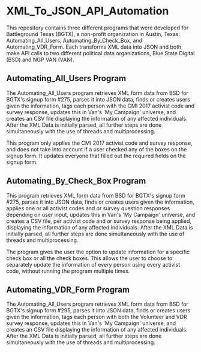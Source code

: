 # XML_To_JSON_API_Automation
This repository contains three different programs that were developed for Battleground Texas (BGTX), a non-profit organization in Austin, Texas: Automating_All_Users, Automating_By_Check_Box, and Automating_VDR_Form. Each transforms XML data into JSON and both make API calls to two different political data organizations, Blue State Digital (BSD) and NGP VAN (VAN). 

## Automating_All_Users Program
The Automating_All_Users program retrieves XML form data from BSD for BGTX's signup form #275, parses it into JSON data, finds or creates users given the information, tags each person with the CMI 2017 activist code and survey response, updates this in Van's 'My Campaign' universe, and creates an CSV file displaying the information of any affected individuals. After the XML Data is initially parsed, all further steps are done simultaneously with the use of threads and multiprocessing.

This program only applies the CMI 2017 activist code and survey response, and does not take into account if a user checked any of the boxes on the signup form. It updates everyone that filled out the required fields on the signup form.

##  Automating_By_Check_Box Program
This program retrieves XML form data from BSD for BGTX's signup form #275, parses it into JSON data, finds or creates users given the information, applies one or all activist codes and or survey question responses depending on user input, updates this in Van's 'My Campaign' universe, and creates a CSV file, per activist code and or survey response being applied, displaying the information of any affected individuals. After the XML Data is initially parsed, all further steps are done simultaneously with the use of threads and multiprocessing.

The program gives the user the option to update information for a specific check box or all the check boxes. This allows the user to choose to separately update the information of every person using every activist code, without running the program multiple times.

## Automating_VDR_Form Program
The Automating_All_Users program retrieves XML form data from BSD for BGTX's signup form #295, parses it into JSON data, finds or creates users given the information, tags each person with both the Volunteer and VDR survey response, updates this in Van's 'My Campaign' universe, and creates an CSV file displaying the information of any affected individuals. After the XML Data is initially parsed, all further steps are done simultaneously with the use of threads and multiprocessing.
